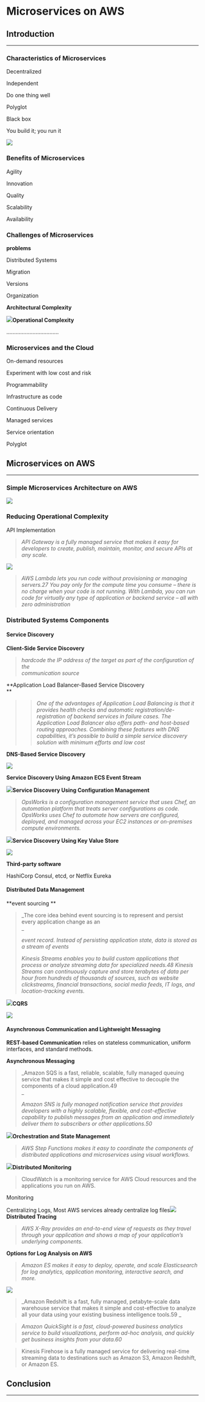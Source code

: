 # Microservices on AWS

## Introduction

---

### Characteristics of Microservices

Decentralized

Independent

Do one thing well

Polyglot

Black box

You build it; you run it

![](/assets/devops1.png)

### Benefits of Microservices

Agility

Innovation

Quality

Scalability

Availability

### Challenges of Microservices

**problems**

Distributed Systems

Migration

Versions

Organization

**Architectural Complexity**

![](/assets/microservicecomplex1.png)**Operational Complexity**

..................................

### Microservices and the Cloud

On-demand resources

Experiment with low cost and risk

Programmability

Infrastructure as code

Continuous Delivery

Managed services

Service orientation

Polyglot

## Microservices on AWS

---

### Simple Microservices Architecture on AWS

![](/assets/simplemicroservice.png)

### Reducing Operational Complexity

API Implementation

> _API Gateway is a fully managed service that makes it easy for developers to create, publish, maintain, monitor, and secure APIs at any scale._

![](/assets/apigateway1.png)

> _AWS Lambda lets you run code without provisioning or managing servers.27 You pay only for the compute time you consume – there is no charge when your code is not running. With Lambda, you can run code for virtually any type of application or backend service – all with zero administration_

### Distributed Systems Components

#### Service Discovery

**Client-Side Service Discovery**

> _hardcode the IP address of the target as part of the configuration of the  
> communication source_

**Application Load Balancer-Based Service Discovery            
**

> > _One of the advantages of Application Load Balancing is that it provides health checks and automatic registration/de-registration of backend services in failure cases. The Application Load Balancer also offers path- and host-based routing approaches. Combining these features with DNS capabilities, it’s possible to build a simple service discovery solution with minimum efforts and low cost_

**DNS-Based Service Discovery**

![](/assets/route53.png)

**Service Discovery Using Amazon ECS Event Stream**

![](/assets/svdesc1.png)**Service Discovery Using Configuration Management**

> _OpsWorks is a configuration management service that uses Chef, an automation platform that treats server configurations as code. OpsWorks uses Chef to automate how servers are configured, deployed, and managed across your EC2 instances or on-premises compute environments._

![](/assets/svcdesc2.png)**Service Discovery Using Key Value Store**

![](/assets/svcdesc3.png)

**Third-party software**

HashiCorp Consul, etcd, or Netflix Eureka

#### Distributed Data Management

**event sourcing **

> _The core idea behind event sourcing is to represent and persist every application change as an            
> _
>
> _event record. Instead of persisting application state, data is stored as a stream of events_
>
> _Kinesis Streams enables you to build custom applications that process or analyze streaming data for specialized needs.48 Kinesis Streams can continuously capture and store terabytes of data per hour from hundreds of thousands of sources, such as website clickstreams, financial transactions, social media feeds, IT logs, and location-tracking events._

![](/assets/eventsource1.png)**CQRS**

![](/assets/cqrs1.png)

#### Asynchronous Communication and Lightweight Messaging

**REST-based Communication** relies on stateless communication, uniform interfaces, and standard methods.

**Asynchronous Messaging**

> _Amazon SQS is a fast, reliable, scalable, fully managed queuing service that makes it simple and cost effective to decouple the components of a cloud application.49    
> _
>
> _Amazon SNS is fully managed notification service that provides developers with a highly scalable, flexible, and cost-effective capability to publish messages from an application and immediately deliver them to subscribers or other applications.50_

![](/assets/message1.png)**Orchestration and State Management**

> _AWS Step Functions makes it easy to coordinate the components of distributed applications and microservices using visual workflows._

![](/assets/opsworks.png)**Distributed Monitoring**

> CloudWatch is a monitoring service for AWS Cloud resources and the applications you run on AWS.

Monitoring

Centralizing Logs, Most AWS services already centralize log files![](/assets/centrallogs.png)**Distributed Tracing**

> _AWS X-Ray provides an end-to-end view of requests as they travel through your application and shows a map of your application’s underlying components._

**Options for Log Analysis on AWS**

> _Amazon ES makes it easy to deploy, operate, and scale Elasticsearch for log analytics, application monitoring, interactive search, and more._

![](/assets/awsesfig1.png)

> _Amazon Redshift is a fast, fully managed, petabyte-scale data warehouse service that makes it simple and cost-effective to analyze all your data using your existing business intelligence tools.59_

> _Amazon QuickSight is a fast, cloud-powered business analytics service to build visualizations, perform ad-hoc analysis, and quickly get business insights from your data.60_

> Kinesis Firehose is a fully managed service for delivering real-time streaming data to destinations such as Amazon S3, Amazon Redshift, or Amazon ES.



## Conclusion

---



